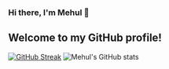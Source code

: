 ### Hi there, I'm Mehul 👋
## Welcome to my GitHub profile!
[![GitHub Streak](https://github-readme-streak-stats.herokuapp.com?user=Mehul2203&theme=elegant)](https://git.io/streak-stats)
![Mehul's GitHub stats](https://github-readme-stats.vercel.app/api?username=Mehul2203&show_icons=true&theme=tokyonight)
